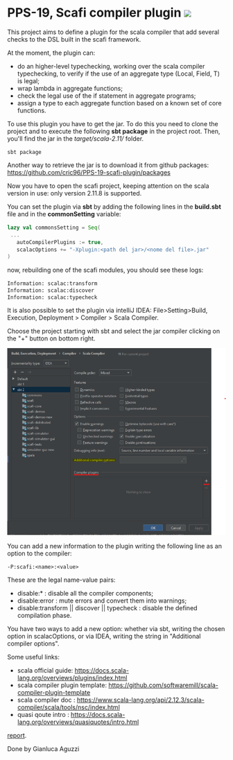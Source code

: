 # PPS-19, Scafi compiler plugin ![](https://github.com/cric96/PPS-19-scafi-plugin/workflows/Scala%20CI/badge.svg?branch=develop)

This project aims to define a plugin for the scala compiler that add several checks to the DSL built in the scafi framework.

At the moment, the plugin can:
- do an higher-level typechecking, working over the scala compiler typechecking, to verify if the use of an aggregate type (Local, Field, T) is legal;
- wrap lambda in aggregate functions;
- check the legal use of the if statement in aggregate programs;
- assign a type to each aggregate function based on a known set of core functions.

To use this plugin you have to get the jar. To do this you need to clone the project and  to execute the following **sbt package** in the project root. Then, you'll find the jar in the *target/scala-2.11/* folder.

```
sbt package
```


Another way to retrieve the jar is to download it from github packages: https://github.com/cric96/PPS-19-scafi-plugin/packages

Now you have to open the scafi project, keeping attention on the scala version in use: only version 2.11.8 is supported.

You can set the plugin via **sbt** by adding the following lines in the **build.sbt** file and in the **commonSetting** variable:

```scala
lazy val commonsSetting = Seq(
 ...
   autoCompilerPlugins := true,
   scalacOptions += "-Xplugin:<path del jar>/<nome del file>.jar"  
) 

```
now, rebuilding one of the scafi modules, you should see these logs: 

```
Information: scalac:transform
Information: scalac:discover
Information: scalac:typecheck
```
It is also possible to set the plugin via intelliJ IDEA: File>Setting>Build, Execution, Deployment > Compiler > Scala Compiler.

Choose the project starting with sbt and select the jar compiler clicking on the "+" button on bottom right.

![](./doc/idea.png)

You can add a new information to the plugin writing the following line as an option to the compiler: 

```
-P:scafi:<name>:<value>
```

These are the legal name-value pairs:

- disable:* : disable all the compiler components;
- disable:error : mute errors and convert them into warnings;
- disable:transform || discover || typecheck : disable the defined compilation phase.

You have two ways to add a new option: whether via sbt, writing the chosen option in scalacOptions, or via IDEA, writing the string in "Additional compiler options".


Some useful links:

- scala official guide: https://docs.scala-lang.org/overviews/plugins/index.html
- scala compiler plugin template: https://github.com/softwaremill/scala-compiler-plugin-template
- scala compiler doc : https://www.scala-lang.org/api/2.12.3/scala-compiler/scala/tools/nsc/index.html
- quasi qoute intro : https://docs.scala-lang.org/overviews/quasiquotes/intro.html

[report](./doc/report.pdf).

Done by Gianluca Aguzzi

